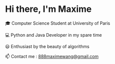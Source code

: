 # Hi there, I'm Maxime

🎓 Computer Science Student at University of Paris 

💻 Python and Java Developer in my spare time

😃 Enthusiast by the beauty of algorithms

📫 Contact me : 888maximewang@gmail.com
